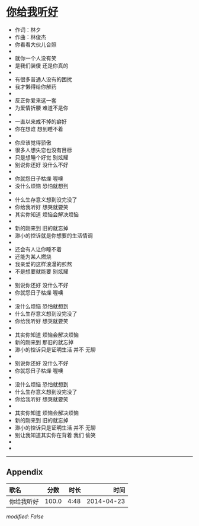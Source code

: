 # [你给我听好](https://music.163.com/song?id=28432673)

* 作词：林夕
* 作曲：林俊杰
* 你看看大伙儿合照
* 
* 就你一个人没有笑
* 是我们装傻 还是你真的
* 
* 有很多普通人没有的困扰
* 我才懒得给你解药
* 
* 反正你爱来这一套
* 为爱情折腰 难道不是你
* 
* 一直以来戒不掉的癖好
* 你在想谁 想到睡不着
* 
* 你应该觉得骄傲
* 很多人想失恋也没有目标
* 只是想睡个好觉 别炫耀
* 别说你还好 没什么不好
* 
* 你就怨日子枯燥 喔噢
* 没什么烦恼 恐怕就想到
* 
* 什么生存意义想到没完没了
* 你给我听好 想哭就要笑
* 其实你知道 烦恼会解决烦恼
* 
* 新的刚来到 旧的就忘掉
* 渺小的控诉就是你想要的生活情调
* 
* 还会有人让你睡不着
* 还能为某人燃烧
* 我亲爱的这样浪漫的煎熬
* 不是想要就能要 别炫耀
* 
* 别说你还好 没什么不好
* 你就怨日子枯燥 喔噢
* 
* 没什么烦恼 恐怕就想到
* 什么生存意义想到没完没了
* 你给我听好 想哭就要笑
* 
* 其实你知道 烦恼会解决烦恼
* 新的刚来到 那旧的就忘掉
* 渺小的控诉只是证明生活 并不 无聊
* 
* 别说你还好 没什么不好
* 你就怨日子枯燥 喔噢
* 
* 没什么烦恼 恐怕就想到
* 什么生存意义想到没完没了
* 你给我听好 想哭就要笑
* 
* 其实你知道 烦恼会解决烦恼
* 新的刚来到 旧的就忘掉
* 渺小的控诉只是证明生活 并不 无聊
* 别让我知道其实你在背着 我们 偷笑
* 
* 


---

## Appendix

|歌名|分数|时长|时间|
|:---|:---:|---:|---:|
|你给我听好|100.0|4:48|2014-04-23

*modified: False*